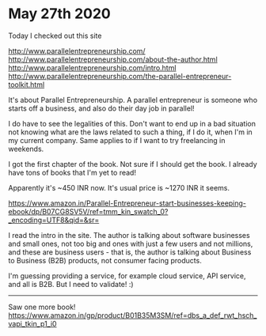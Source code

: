# May 27th 2020

Today I checked out this site

http://www.parallelentrepreneurship.com/
http://www.parallelentrepreneurship.com/about-the-author.html
http://www.parallelentrepreneurship.com/intro.html
http://www.parallelentrepreneurship.com/the-parallel-entrepreneur-toolkit.html

It's about Parallel Entrepreneurship. A parallel entrepreneur is someone who
starts off a business, and also do their day job in parallel!

I do have to see the legalities of this. Don't want to end up in a bad
situation not knowing what are the laws related to such a thing, if I do it,
when I'm in my current company. Same applies to if I want to try freelancing
in weekends.

I got the first chapter of the book. Not sure if I should get the book. I already
have tons of books that I'm yet to read!

Apparently it's ~450 INR now. It's usual price is ~1270 INR it seems.

https://www.amazon.in/Parallel-Entrepreneur-start-businesses-keeping-ebook/dp/B07CG8SV5V/ref=tmm_kin_swatch_0?_encoding=UTF8&qid=&sr=

I read the intro in the site. The author is talking about software businesses
and small ones, not too big and ones with just a few users and not millions,
and these are business users - that is, the author is talking about Business
to Business (B2B) products, not consumer facing products.

I'm guessing providing a service, for example cloud service, API service, and all
is B2B. But I need to validate! :)

---

Saw one more book!
https://www.amazon.in/gp/product/B01B35M3SM/ref=dbs_a_def_rwt_hsch_vapi_tkin_p1_i0

